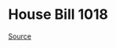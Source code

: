 # House Bill 1018

[Source](http://lawfilesext.leg.wa.gov/biennium/2023-24/Pdf/Bills/House%20Bills/1018.pdf)